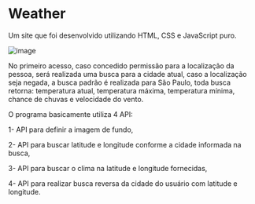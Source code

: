 # Weather
Um site que foi desenvolvido utilizando HTML, CSS e JavaScript puro.

![image](https://user-images.githubusercontent.com/83473814/225389479-85825db6-c9d1-4991-aaf8-a8440a0d1773.png)

No primeiro acesso, caso concedido permissão para a localização da pessoa, será realizada uma busca para a cidade atual, caso a localização seja negada, a busca padrão é realizada para São Paulo, toda busca retorna: temperatura atual, temperatura máxima, temperatura mínima, chance de chuvas e velocidade do vento.


O programa basicamente utiliza 4 API:

1- API para definir a imagem de fundo, 	

2- API para buscar latitude e longitude conforme a cidade informada na busca,

3- API para buscar o clima na latitude e longitude fornecidas,

4- API para realizar busca reversa da cidade do usuário com latitude e longitude.


